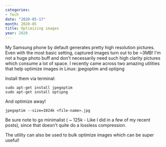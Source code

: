 ```yaml
---
categories:
- Tech
date: "2020-05-17"
month: 2020-05
title: Optimizing images
year: 2020
---
```


My Samsung phone by default generates pretty high resolution pictures. Even with the most basic setting, captured images turn out to be ~3MB! I'm not a huge photo buff and don't necessarily need such high clarity pictures which consume a lot of space. I recently came across two amazing utilities that help optimize images in Linux: jpegoptim and optipng

Install them via terminal:

```
sudo apt-get install jpegoptim
sudo apt-get install optipng 
```

And optimize away!

```
jpegoptim --size=1024k <file-name>.jpg
```

Be sure note to go minimalist ( ~ 125k - Like I did in a few of my recent posts), since that doesn't quite do a lossless compression.

The utility can also be used to bulk optimize images which can be super useful!
